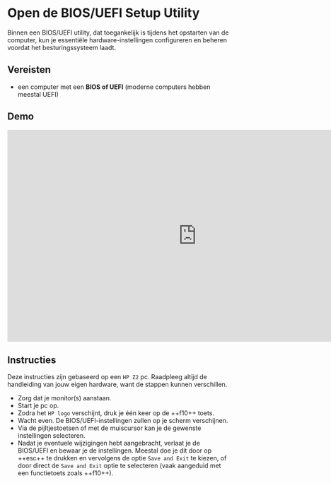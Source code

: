 # Open de BIOS/UEFI Setup Utility

Binnen een BIOS/UEFI utility, dat toegankelijk is tijdens het opstarten van de computer, kun je essentiële hardware-instellingen configureren en beheren voordat het besturingssysteem laadt.

## Vereisten
- een computer met een **BIOS of UEFI** (moderne computers hebben meestal UEFI)

## Demo
<iframe width="854" height="480" src="https://www.youtube.com/embed/xiRsG7-qaQY?autoplay=0&loop=0&mute=0" title="YouTube video player" frameborder="0" allow="accelerometer; autoplay; clipboard-write; encrypted-media; gyroscope; picture-in-picture; web-share" referrerpolicy="strict-origin-when-cross-origin" allowfullscreen></iframe>

## Instructies
Deze instructies zijn gebaseerd op een `HP Z2` pc. Raadpleeg altijd de handleiding van jouw eigen hardware, want de stappen kunnen verschillen.

- Zorg dat je monitor(s) aanstaan.
- Start je pc op.
- Zodra het `HP logo` verschijnt, druk je één keer op de ++f10++ toets.
- Wacht even. De BIOS/UEFI-instellingen zullen op je scherm verschijnen.
- Via de pijltjestoetsen of met de muiscursor kan je de gewenste instellingen selecteren.
- Nadat je eventuele wijzigingen hebt aangebracht, verlaat je de BIOS/UEFI en bewaar je de instellingen. Meestal doe je dit door op ++esc++ te drukken en vervolgens de optie `Save and Exit` te kiezen, of door direct de `Save and Exit` optie te selecteren (vaak aangeduid met een functietoets zoals ++f10++). 